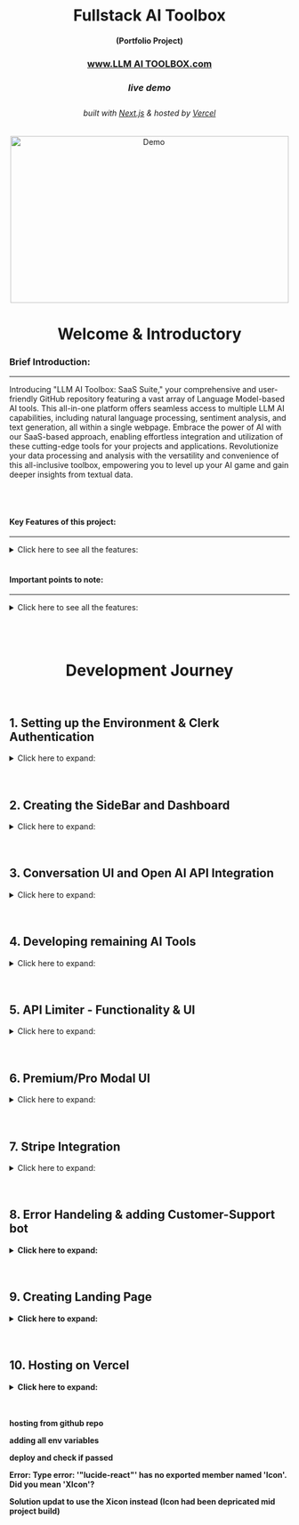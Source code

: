 <!-- Introduction Text -->
<div align="center">
    <h1>Fullstack AI Toolbox</h1>
    <h4>(Portfolio Project)<h4>
    <h3> 
      <a href='', target='_blank'>
        www.LLM AI TOOLBOX.com 
      <a/>
    <h5>live demo</h5>
    </h3>
        <h6>
            built with <a href="https://nextjs.org">Next.js</a> &
            hosted by <a href="https://vercel.com/">Vercel</a> 
        </h6>
</div>

<!-- Logo -->
<p align='center'>
    <img src="" alt="Demo" title="DemoImage" width="500" height="300">
</p>


<!-- Tech Used in this Project
<p align='center'>
    <a href="https://skillicons.dev">
        <img src="https://skillicons.dev/icons?i=ts,tailwind,nextjs,vercel,github,vscode" />
    </a>
</p>
<hr> -->


<!-- -------------------------------------------------------------------------- -->

<h1 align='center'> Welcome & Introductory </h1>

<!-- -------------------------------------------------------------------------- -->



### Brief Introduction:
<!-- -------------------------------------------------------------------------- -->
<hr/>

Introducing "LLM AI Toolbox: SaaS Suite," your comprehensive and user-friendly GitHub repository featuring a vast array of Language Model-based AI tools. This all-in-one platform offers seamless access to multiple LLM AI capabilities, including natural language processing, sentiment analysis, and text generation, all within a single webpage. Embrace the power of AI with our SaaS-based approach, enabling effortless integration and utilization of these cutting-edge tools for your projects and applications. Revolutionize your data processing and analysis with the versatility and convenience of this all-inclusive toolbox, empowering you to level up your AI game and gain deeper insights from textual data.


<br><br>



#### Key Features of this project:
<!-- -------------------------------------------------------------------------- -->
<hr>

<!-- Small container -->
<details>
<summary> Click here to see all the features: </summary>
<br/>

Let's dive into the key features that make this project shine! 💡

<div>
    <ul>
        <li> 💳 Stripe integration: Seamlessly handle secure payment transactions for premium subscriptions.</li>
        <li> 💎 Sleek UI with Tailwind design: Enjoy a visually stunning and modern user interface.</li>
        <li> 🌟 Tailwind animations and transition effects: Enhance the user experience with smooth and captivating animations.</li>
        <li> 📱 Full responsiveness for all devices: The application adapts flawlessly to various screen sizes and devices.</li>
        <li> 🔐 Credential authentication with Supabase: Safeguard user data and ensure secure access to the platform.</li>
        <li> 🚀 Github authentication integration: Simplify the registration and login process using GitHub credentials.</li>
        <li> 📁 File and image upload using Supabase storage: Store user-uploaded files and images securely in the cloud.</li>
        <li> 📝 Client form validation and handling using react-hook-form: Provide a seamless and error-free form submission experience for users.</li>
        <li> 🚦 Server error handling with react-toast: Display meaningful error messages and ensure smooth error handling.</li>
        <li> ▶️ Play song audio: Enjoy an immersive music experience with the ability to play songs directly from the app.</li>
        <li> ❤️ Favorites system: Users can mark their favorite songs and easily access them for future listening.</li>
        <li> 💰 Stripe recurring payment integration: Enable seamless subscription billing and automate payment handling.</li>
        <li> 🔄 Using POST, GET, and DELETE routes in route handlers (app/api): Implement a robust backend API to handle data operations.</li>
        <li> 🌐 Fetch data with server React components: Optimize performance by directly accessing the database without relying on API calls.</li>
        <li> ⚡️ Handling relations between Server and Child components in a real-time environment: Ensure consistent data synchronization and real-time updates.</li>
        <li> 🛑 Cancelling Stripe subscriptions: Allow users to easily cancel their subscription plans.</li>
    </ul> 
</div>

<!-- CLOSING DIV -->
</details>
<br/>


#### Important points to note:
<!-- -------------------------------------------------------------------------- -->
<hr>

<!-- Small container -->
<details>
<summary> Click here to see all the features: </summary>
<br/>

- This project is for educational purposes only and not affiliated with ...


<!-- CLOSING DIV -->
</details>

<br><br>










<!-- -------------------------------------------------------------------------- -->

<h1 align='center'> Development Journey</h1>

<!-- -------------------------------------------------------------------------- -->
<br>

## 1.  Setting up the Environment & Clerk Authentication
<!-- SECTION container open -->
<details>
<summary> Click here to expand: </summary>
<br>


### Setting Up the Environment
<hr>
<!-- heading container open -->
<details>
<summary> Click here to expand: </summary>
<br>

<strong>To kickstart the project, I created a new Next.js app using the `create-next-app` command with additional configurations:</strong>

```shell
npx create-next-app@latest my-app --typescript --tailwind --eslint
```
<br><br>
<strong>Ran into a little issue:</strong>

Issue Description:  Resolving 'Cannot find module' Error
While working on the LLM AI Toolbox project, I encountered the following error:

```js
Error: Cannot find module 'F:\My documents\VSCodeFiles\my_React-projects\LLM AI Toolbox\.next\server\app\(landing)\page_client-reference-manifest.js'
Require stack:
```
<br><br>

<strong>Next, I used the shadcn-ui CLI to set up the project:</strong>

```shell
npx shadcn-ui@latest init
```
During the initialization process, I configured the components.json file to define various project settings, such as style, colors, global CSS file location, and import aliases.

<br><br>

<strong>App Structure</strong>

I organized my Next.js app into the following structure:
```css
.
├── app
│   ├── layout.tsx
│   └── page.tsx
├── components
│   ├── ui
│   │   ├── alert-dialog.tsx
│   │   ├── button.tsx
│   │   ├── dropdown-menu.tsx
│   │   └── ...
│   ├── main-nav.tsx
│   ├── page-header.tsx
│   └── ...
├── lib
│   └── utils.ts
├── styles
│   └── globals.css
├── next.config.js
├── package.json
├── postcss.config.js
├── tailwind.config.js
└── tsconfig.json
```
In this structure:
-  The app folder contains the layout.tsx and page.tsx files, providing a base layout for the app.
-  UI components are placed in the components/ui folder for better organization.
-  Other components, such as <PageHeader /> and <MainNav />, reside in the components folder.
-  Utility functions are stored in the lib folder, with utils.ts housing the cn helper.
-  Global CSS is located in the styles folder.


<br><br>

<strong>Adding Components</strong>

With the environment and project structure set up, I can easily add components to the project using the shadcn-ui CLI. For example, to add a Button component, I ran:

```shell
npx shadcn-ui@latest add button
```

Once added, I can import and use the Button component in my code:
```jsx
import { Button } from "@/components/ui"
 
export default function Home() {
  return (
    <div>
      <Button>Click me</Button>
    </div>
  )
}
```

This setup and organization facilitate a clean and scalable codebase, making it easy to develop and maintain the Next.js app.

<!--  heading container closed -->
</details>
<br/><br/>




### Setting up Clerk Authentication
<hr>
<!-- heading container open -->
<details>
<summary> Click here to expand: </summary>
<br>

1. Signing up and Registering Account with Clerk.com
I signed up and registered an account with Clerk.com to utilize their authentication services for my project.

2. Enabling Github, Google, and Email Sign-In
I enabled multiple sign-in methods, including Github, Google, and Email, to provide users with convenient authentication options.

3. Creating .env Environment
I created a .env file to store sensitive information, such as API keys and environment-specific variables, securely.

4. Adding Clerk Keys
I added the Clerk API keys to the .env file to connect my application to the Clerk authentication service.

5. Adding Clerk Library to the Project
To integrate Clerk authentication into my Next.js application, I installed the Clerk library using the following command:
```shell
npm install @clerk/nextjs
```

6. Mounting Clerk Provider into the Layout
I wrapped all children components inside the Clerk Provider in the layout.tsx file to make authentication available throughout the application.

7. Setting Up Middleware for Authentication
I implemented middleware to protect specific routes that should be accessible only to authenticated users. This allowed me to define which pages are public and which ones need authentication.

8. Creating Auth Route with Clerk Components
Using Clerk's prebuilt components, <SignIn /> and <SignUp />, I set up an auth route to embed the sign-in and sign-up functionalities into my Next.js application.

9. Updating Environment Variables for Clerk Paths
I added environment variables for the paths required by Clerk, such as signIn, signUp, afterSignUp, and afterSignIn.

10. Creating General Layout File for Styling
I created a general layout file to style the <SignIn /> and <SignUp /> pages/components consistently.

11. Adding Buttons to Home Screen
I added buttons to the home screen to link users to the <SignIn /> and <SignUp /> pages/components for easy navigation.

12. Adding <UserButton /> to the Dashboard
I included the <UserButton /> component on the dashboard, allowing users to access their account details and perform user-related actions.

13. Updating the signout Redirect back to the base path
```tsx
<UserButton 
  afterSignOutUrl="/"
/>
```

By following these steps, I was able to integrate the Clerk authentication service seamlessly into my LLM AI Toolbox project, providing users with a secure and user-friendly authentication experience.


<!--  heading container closed -->
</details>
<br/><br/>

<!--  SECTION container closed -->
</details>
<br/><br/>




## 2.  Creating the SideBar and Dashboard
<!-- SECTION container open -->
<details>
<summary> Click here to expand: </summary>
<br>

Working on the dashbord and creating a new sidebar (mobile and desktop versions)

### Sidebar funcitonality 
<hr>
<!-- heading container open -->
<details>
<summary> Click here to expand: </summary>
<br>

created the sidebar and main page sections 

created a `navbar` componenent 
- with hamburger menue that will appear when sidebar dissapears (media queries)
- added the `<userButton>` to the navbar instead

creating a `sidebar` component 
  - adding a logo 
  - creating a name 
  - using some creative styling using `cn` and `twMerge` library - ensuring proper way to add additonal dynamic classnames without risk of being overridden
      ```tsx
      import { Montserrat } from "next/font/google";

      import { cn } from "@/lib/utils";

      const montserrat = Montserrat({ weight: "600", subsets: ["latin"]});  
      ```
      ```tsx
      <h1 className={cn("text-2xl font-bold", montserrat.className)}>Ai Toolbox</h1>
      ```
      - creating an array of the various routs that will be in the app, for example
      ```tsx
      const routes = [
        {
          label: 'Dashboard',
          icon: LayoutDashboard,
          href: '/dashboard',
          color: "text-sky-500"
      ```
  - creating a map funciton to map over the route objects and passing the details into `<links>` and `<divs>`


updating the `sidebar` and creating `MobileSidebar` component 
  - extracting the `<Button>` & `<Menu>` into a new component:  `MobileSidebar`
  - adding the sheet form shadcn - to slide the menue open
    ```shell
    npx shadcn-ui@latest add sheet
    ```
  -  wrapping the entire component inside this sheet tool and creating a trigger 
  -  creating the sheet content and simply importing the sidebar component into the sheetcontent container 



<!--  heading container closed -->
</details>
<br/><br/>

### Fixing hydration and specific highlighting heading/route
<hr>
<!-- heading container open -->
<details>
<summary> Click here to expand: </summary>
<br>

<strong>Running into hydration issues with the `MobileSidebar` component</strong> 

used a little useEffect and useState trick to fix this
```tsx
const MobileSidebar = () => {
  const [isMounted, setIsMounted] = useState(false);

  useEffect(() => {
      setIsMounted(true);
  }, []);

  if (!isMounted) {
      return null;
  }
```
<br><br>

<strong>Highlighting effect</strong>

Creating a highlight effect for the sidebar component so that when on a certain path the sidebar route will be highlighted
  - used usePathname from the next/navigation library
  ```tsx
  import { usePathname } from "next/navigation";

  const Sidebar = () => {
  const pathname = usePathname();
  return (
    //rest of code
    className={cn(
        "text-sm group flex p-3 w-full justify-start font-medium cursor-pointer hover:text-white hover:bg-white/10 rounded-lg transition",
        pathname === route.href ? "text-white bg-white/10" : "text-zinc-400",
    )}
    //rest of code
  )
  ```

<!--  heading container closed -->
</details>
<br/><br/>



### Dashboard functionality
<hr>
<!-- heading container open -->
<details>
<summary> Click here to expand: </summary>
<br>

-  creating some headings and styling 
-  creating a const of tools (eventually i will use some abstraction and put this elsewhere)
```tsx
const tools = [
  {
    label: "Converstations",
    icon: MessageSquare,
    color: "text-violet-500",
    bgColor: "bg-ciolet-500/10",
    href: "/conversation",
  }
]
```
-  importing the card component from shadcn
    ```shell
    npx shadcn-ui@latest add card
    ```

-  creating a map funciton to map over the tools (there will be more soon)
   -  passing details into a Card component
   -  creating some styling for the card and passing the elements into them
   
   -  creating an onclick function to take us to the correct page
      -  using `useRouter` from 'next/navigation
          ```tsx
          <Card
          onClick={() => router.push(tool.href)}
          ```


<!--  heading container closed -->
</details>
<br/><br/>

<!--  SECTION container closed -->
</details>
<br/><br/>

## 3.  Conversation UI and Open AI API Integration
<!-- SECTION container open -->
<details>
<summary> Click here to expand: </summary>
<br>


### Conversation UI
<hr>
<!-- heading container open -->
<details>
<summary> Click here to expand: </summary>
<br>

created a conversation route under the `(dashboard)/(routes)/conversation/page.tsx`<br><br>

<strong>creating a `<Heading />` component and importing into the `conversation/page.tsx`</strong>
- I defined the HeadingProps interface to specify the expected props for the Heading component, such as title, description, icon, iconColor, and bgColor.
- I created the Heading component as a functional component, taking the HeadingProps as its props.
- Inside the component, I structured the content by using the Icon prop and displaying it within a rounded container with the specified background color (bgColor) if provided.
- I applied various styles to the component using Tailwind CSS classes to achieve the desired layout and visual presentation. The title was styled as a bold heading, while the description was styled as smaller text with a muted foreground color.
- Lastly, I exported the Heading component at the end of the file, making it accessible for use in other parts of the project.

<br><br>

<strong>Fleshin out the `page.tsx` input section w/ forms</strong> 

- Importing the form from shadcn
  ```shell
  npx shadcn-ui@latest add form
  ```

- Using the z library for handling schema validation with zod and the `zodResolver` from `@hookform/resolvers/zod` to integrate zod with `react-hook-form`

- Creating a form schema in a new file `constants.ts`, where I will handle the form validation

- Set up a form using `react-hook-form` and `zodResolver` to handle form validation based on the provided `formSchema`. The form also has a default value for the prompt field.

- Defined a variable `isLoading` to track the form submission state, which will be used later to disable form inputs during the submission process.

- Defined an `onSubmit` function to handle form submissions. However, the actual API call implementation is yet to be done. <br>Currently, the `onSubmit` function logs the form values to the console.

- Rendering the Form component 
  - Installing the Input component form shadcn
    ```shell
    npx shadcn-ui@latest add input
    ```
  - creating a div with all the form requirements (not going to list out the steps for this)

<!--  heading container closed -->
</details>
<br/><br/>




### Open AI API Integration
<hr>
<!-- heading container open -->
<details>
<summary> Click here to expand: </summary>
<br>

<strong>Set up</strong>
- Creating an Open AI account [open AI](https://platform.openai.com/)
- Getting the API secret key and adding to the .env file
- Installing the Open Ai package into the project
```shell
npm i openai
```
<br><br>

<strong>creating an api folder with:  (`app/api/conversation/route.ts`)</strong>
-  I imported the required modules and libraries, including @clerk/nextjs, next/server, and openai.

-  Setting up the OpenAI configuration with my API key was the next step. I created a new Configuration instance and initialized the OpenAIApi with this configuration.
  ```ts
  const configuration = new Configuration({
    apiKey: process.env.OPENAI_API_KEY,
  });

  const openai = new OpenAIApi(configuration);
  ```

-  I defined the POST function that would handle the API call. Inside this function, I retrieved the `userId` using `auth()` from `@clerk/nextjs`. I also parsed the incoming request body using `req.json()` to extract the messages field.

- Created variouse checks with responses using NextResponse:
  -  To ensure user authentication, I checked if `userId` was present. If not, I returned a 401 Unauthorized response using NextResponse.
  -  To verify that the OpenAI API key was properly configured, I checked the `apiKey` field in the configuration. If it wasn't set, I returned a 500 Internal Server Error response.
  -  I validated the presence of the messages field in the request body. If it was missing, I returned a 400 Bad Request response.

-  Using the openai.createChatCompletion method, I made the API call to OpenAI. I specified the model as `"gpt-3.5-turbo"` and provided the messages.

-  For further customization and handling of the response, I added a TODO comment in the code.

-  I implemented error handling by using a try-catch block. In case of an error, I logged the error and returned a 500 Internal Server Error response.

-  Lastly, I returned a success response with a 200 OK status.

<br><br>

<strong>Completing the response section in `conversation` ui</strong>

preamble;
   - installed and imported the packed axios for http requests
   ```shell
   npm i axios
   ```
   - brought the package `useRouter` into to the file to refresh the browser page (note, from next/navigation)
   - Needed to implement `useState` for the setting of messages, with a specific type defined by openAI doc's and default being an empty array
   ```ts
   const [messages, setMessages] = useState<ChatCompletionRequestMessage[]>([]);
   ```

<br><br>

In the onsubmit button 
  -  created a try, catch, finally block 
     -  catch; and `console.log` any error's
     -  finally;  `router.refresh();`
     -  try; 
     ```tsx
      //define what the user message is    
      const userMessage: ChatCompletionRequestMessage = { role: "user", content: values.prompt };
      //an array of the user's message's 
      const newMessages = [...messages, userMessage];
      //api call
      const response = await axios.post('/api/conversation', { messages: newMessages });            
      //set the message 
      setMessages((current) => [...current, userMessage, response.data]);
      //reset the form back to default 
      form.reset();
      ```
      <br><br>
The Open AI Model is working ! 🥳🤖


<!--  heading container closed -->
</details>
<br/><br/>

### Styling, adding loading states & empty states
<hr>
<!-- heading container open -->
<details>
<summary> Click here to expand: </summary>
<br>

<strong> Styling, adding loading states & empty states </strong>

- adding empty state, while rendering will check if there are no messages 
  - created a new component `<empty />`

- adding a simple loading state, while message is loading 
  - created a new component `<loader />`

- styling the messages;
  - created conditional styling that will adjust depending on source of message (user or bot)
  ```tsx
  {message.role === "user" ? <UserAvatar /> : <BotAvatar />}
  ```
  - with a bit of help from shadcn created two new components 
    ```shell
    npx shadcn-ui@latest add avatar
    ```
  - created a new component:  `<UserAvatar />` 
  - created a new component:  `<BotAvatar />` 

<!--  heading container closed -->
</details>
<br/><br/>

<!--  SECTION container closed -->
</details>
<br/><br/>


## 4.  Developing remaining AI Tools 
<!-- SECTION container open -->
<details>
<summary> Click here to expand: </summary>
<br>

### Code Generation
<hr>
<!-- heading container open -->
<details>
<summary> Click here to expand: </summary>
<br>

Created a new route `app\(dashboard)\(routes)\code\page.tsx`

<strong>Creating the UI and styling </strong>

This was really simple to implement as it also uses the openAI model and just involved copy/pasting the conversation UI and tweaking few things;
  - Image
  - Main Heading
  - Sub Heading text
  - Basic colors
  - Display message

<br><br>

<strong> Creating new API route</strong>

creating a new `route.tsx` in the api folder under a new folder called code

Also very simple to implement as it is very similar to the conversation generator, so essentially copy paste and tweak

- first we want to give the ai some instructions;
  ```ts
  const instructionMessage: ChatCompletionRequestMessage = {
    role: "system",
    content: "You are a code generator. You must answer only in markdown code snippets. Use code comments for explanations."
  };
  ```

- then when calling the api we want to feed this instruction first and then the message from the user;
  ```tsx
  const response = await openai.createChatCompletion({
    model: "gpt-3.5-turbo",
    messages: [instructionMessage, ...messages]
  });
  ```
<br><br>

<strong> Updating how we render the response from ai </strong>

Currently it will out put the response in a text format and that is hard to read and practically useless, therefore need to update the way we present this response
Need to create a way for the code to come out in a react markdown format.  Luckyly there is a package which can help alot with this

```shell
npm i react-markdown
```
Implementation: 

  ```tsx
  {/* RETRUN IN MARKUP FORMAT */}
  <ReactMarkdown 
    components={{
      pre: ({ node, ...props }) => (
          <div className="overflow-auto w-full my-2 bg-black/10 p-2 rounded-lg">
          <pre {...props} />
          </div>
      ),
      code: ({ node, ...props }) => (
          <code className="bg-black/10 rounded-lg p-1" {...props} />
      )
    }} 
    className="text-sm overflow-hidden leading-7"
  >
    {message.content || ""}
  </ReactMarkdown>
  ```


<!--  heading container closed -->
</details>
<br/><br/>

### Image Generation
<hr>
<!-- heading container open -->
<details>
<summary> Click here to expand: </summary>
<br>

started creating skeletons for the below and developed accordingly 

#### Created the `constants.tsx`
<details>
<summary> Click here to expand: </summary>
<br>

1. I created a new TypeScript file named constants.ts inside the image folder of the routes directory under dashboard.

2.  I imported the required modules by adding the following line at the beginning of the file:

```ts
import * as z from "zod";
```

3. I defined the form schema using Zod, which validated the form data for the image. It included the following fields:
  - `prompt`: A required string field with a minimum length of 1 character, used for the photo prompt.
  - `amount`: An optional string field with a minimum length of 1 character, used for the number of photos.
  - `resolution`: An optional string field with a minimum length of 1 character, used for the resolution of the photos.
```ts
export const formSchema = z.object({
  prompt: z.string().min(1, {
    message: "Photo prompt is required",
  }),
  amount: z.string().min(1),
  resolution: z.string().min(1),
});
```

4. I defined the options for the amount field, which were displayed in a dropdown in the form. The options included the number of photos users could select, each represented as an object with value and label properties:
```ts
export const amountOptions = [
  {
    value: "1",
    label: "1 Photo",
  },
  {
    value: "2",
    label: "2 Photos",
  },
  // etc.
];
```

5.  I defined the options for the resolution field, which were displayed in another dropdown in the form. The options represented different image resolutions, each represented as an object with value and label properties:

```ts
export const resolutionOptions = [
  {
    value: "256x256",
    label: "256x256",
  },
  {
    value: "512x512",
    label: "512x512",
  },
  // etc.
];
```

</details>
<br/><br/>

#### Created `page.tsx`
<details>
<summary> Click here to expand: </summary>
<br>

1.  I imported the required modules and components

2.  I defined the initial state using the `useState` hook to store the generated photos in the photos state variable.
```tsx
const [photos, setPhotos] = useState<string[]>([]);
```

3.  I set up the form using react-hook-form by creating a form instance with the useForm hook. The form had fields for prompt, amount, and resolution, and I used `zodResolver` to validate the form data against the `formSchema`:
```ts
const form = useForm<z.infer<typeof formSchema>>({
  resolver: zodResolver(formSchema),
  defaultValues: {
    prompt: "",
    amount: "1",
    resolution: "512x512"
  }
});
```

4.  I defined the options for the amount and resolution fields, which were used in dropdowns in the form. The options were stored in the `amountOptions` and `resolutionOptions` arrays

5.  I implemented the onSubmit function to handle form submission. It performed the following steps:
    - Reset the photos state to an empty array.
    - Extracted the form values from the form instance.
    - Made an API call using axios.post to the /api/image endpoint with the form values.
    - Retrieved the image URLs from the API response and stored them in the photos state.
    - Reset the form to its default values.
    <br><br>
    - In case of an error during API call, logged the error to the console.
    - I used the router from next/navigation to refresh the page after the form submission, ensuring that the generated images were displayed.

6. Finally for the render,:
   -  The input section, the same as the code/conversation generator with the exception of added form controls to handle the resolution and amount of images.
   -  The output section displayed the loading spinner when isLoading was true, an empty state message when no images were generated, and the generated images using the Card and Image components from shadcn.

</details>
<br/><br/>

#### Created the api call - `api/images/routes.tsx`
<details>
<summary> Click here to expand: </summary>
<br>

I created a new TypeScript file named route.ts inside the image folder of the api directory & imported the required modules and components.

I initialized a new Configuration object with the apiKey provided in the environment variable process.env.OPENAI_API_KEY.

I created an instance of OpenAIApi using the previously created configuration.

I exported an asynchronous function named POST, which handles POST requests to the /api/image endpoint. Inside the POST function, I ;
   - extracted the userId and the request body from the req object using destructuring.
   - extracted the prompt, amount, and resolution from the request body using default values.
   - checked for user authentication by verifying the existence of userId using auth() from @clerk/nextjs. If the user is not authenticated, I returned a NextResponse with the status code 401 (Unauthorized).
   - ensured that the apiKey is configured. If it is not available, I returned a NextResponse with the status code 500 (Internal Server Error) and a message stating that the OpenAI API key is not configured.
   - validated that the prompt, amount, and resolution fields are present in the request. If any of them are missing, I returned a NextResponse with the status code 400 (Bad Request) and an appropriate error message.
    <br>
   - Then called the openai.createImage() method with the provided prompt, amount, and resolution to generate the required images from the OpenAI API.
   - Finally, I returned a JSON response with the data received from the OpenAI API.

In case of an error during the process, I caught the error, logged it to the console with a specific tag, and returned a NextResponse with the status code 500 (Internal Server Error) and a generic "Internal Error" message.

</details>
<br/><br/>

#### `Updated teh next.config.js` 
<details>
<summary> Click here to expand: </summary>
<br>

- simply just added the domain for the images received from openAI

```js
const nextConfig = {
    images: {
        domains: [
            "oaidalleapiprodscus.blob.core.windows.net",
        ]
    }
}
```

</details>
<br/><br/>


<!--  heading container closed -->
</details>
<br/><br/>

### Music & Video Generation (ReplicateAI)
<hr>
<!-- heading container open -->
<details>
<summary> Click here to expand: </summary>
<br>


#### Step 1: Setting up an Account with Replicate
I went to the Replicate website and signed up for an account.

<br>

#### Step 2: Getting the API Keys and Adding them to the .env File

After logging in to the Replicate dashboard, I navigated to the API section to generate my API keys.

I added the REPL_API_KEY and REPL_PROJECT_ID to the .env file:

I customized the model and other options as per the Replicate API documentation for music or video generation.

<br>

#### Step 3: Setting Up Spend Limits
In the Replicate dashboard, I configured my spend limits to prevent unexpected usage costs.

#### Step 4: Installing the Replicate Package into the Project
Installing the replicate package into the project
```shell
npm i replicate
```
<br>

#### Step 5: Setting Up the Route Skeleton for Music/Video Route
Inside the app/api directory, I created a new TypeScript file for the music and video route, such as video/route.ts and music/route.ts

I set up the basic structure of the route file:

<br>

#### Step 6: Setting Up the API Using Replicate Documentation

I referred to the Replicate API documentation to understand the endpoints and payloads required for music or video generation.

I implemented the necessary API call using the replicate package

I customized the model and other options as per the Replicate API documentation for music or video generation.

I handled the response and returned the generated music or video data as needed.


<!--  heading container closed -->
</details>
<br/><br/>


<!--  SECTION container closed -->
</details>
<br/><br/>


## 5.  API Limiter - Functionality & UI
<!-- SECTION container open -->
<details>
<summary> Click here to expand: </summary>
<br>



### Setting up Prisma and PlanetScale
<hr>
<!-- heading container open -->
<details>
<summary> Click here to expand: </summary>
<br>


<strong>Installing Prisma into the project</strong>

Prisma unlocks a new level of developer experience when working with databases thanks to its intuitive data model, automated migrations, type-safety & auto-completion.

```shell
npm i -D prisma
npx prisma init
```

<strong>Setting up an account with Planet Scale</strong>

PlanetScale is the world’s most advanced serverless MySQL platform

```shell
npm i @prisma/client
```

  -  creating a database
  -  configure to a prisma 
  -  get the database url (into the .env file)
  -  Update the scheme.prisma file 



-  creating a new file prismadb.ts in the lib folder
   -  preventing multiple prisma clients initialized in the dev environment 
   -  creating a model for our user api limit in the shcema.prisma 
    ```prisma
    model UserApiLimit {
      id        String      @id @default(cuid())
      userId    String   @unique
      count     Int      @default(0)
      createdAt DateTime @default(now())
      updatedAt DateTime @updatedAt
    }
    ```
  -  pushing this to the db with
  ```shell
  npx prisma db push
  ```
  - adding the types into the project with
  ```shell
  npx prisma generate
  ```
   - Checking the data in the db with
    ```shell
    npx prisma studio
    ```






<!--  heading container closed -->
</details>
<br/><br/>




### Protecting the maximum count in the project
<hr>
<!-- heading container open -->
<details>
<summary> Click here to expand: </summary>
<br>

<strong>Creating a `constants.ts` file</strong>

   - setting the limit to 5 
  ```ts
  export const MAX_FREE_COUNTS = 5;
  ```
   - adding the regularly used tools and lucide-react icons into this file too 

<br><br>

<strong>Creating an `api-limit.ts` file in the `/libs folder`;</strong>

1.  Imported Dependencies: I began by importing the necessary dependencies

2.  Implemented incrementApiLimit Function: 
    - I proceeded to define the incrementApiLimit function, which was responsible for increasing the API usage count for a specific user. 
    - To ensure the user was signed in, I used auth() to check their authentication status. 
    - Once confirmed, I retrieved the user's API usage count from the database using prismadb.userApiLimit.findUnique(). 
    - If the user existed in the database, I incremented their count by 1 using prismadb.userApiLimit.update(). 
    - For new users, I created a new entry with a count of 1 using prismadb.userApiLimit.create().

3.  Implemented checkApiLimit Function: 
    - Next, I defined the checkApiLimit function, which was responsible for checking if a user was within the free API usage limit. 
    - Similar to the incrementApiLimit function, I first checked if the user was signed in using auth(). 
    - Once confirmed, I retrieved the user's API usage count from the database using prismadb.userApiLimit.findUnique(). 
    - If the user did not exist in the database or their count was less than MAX_FREE_COUNTS, which represented the maximum allowed free counts, I returned true, indicating that the user was within the free limit. 
    - Otherwise, I returned false, indicating that the user had exceeded the free limit.


<br>
<br>

<strong>Updating all the API calls to make use of api-limits</strong>

Into all API Tools:  Conversation, Code , Video , Audio & Image api calls

Imorting the functions from `api-limits.ts`;
```tsx
import { incrementApiLimit, checkApiLimit } from "@/lib/api-limit";
```

<br>

Inside the POST(request):
```tsx
  //CHECK"S & INCREASING COUNT 
  export async function POST(req:Request) {
    try{

      //previouse code 

        const freeTrial = await checkApiLimit();
        //const isPro = await checkSubscription();
        if (!freeTrial) {
            return new NextResponse("Free trial has expired. Please upgrade to pro.", { status: 403 });
        }

        //api call

        //increaese the api limit 
        await incrementApiLimit();

      //remaining code
```

<!--  heading container closed -->
</details>
<br/><br/>


### Building the Front-end Interface for Api limit tracker 
<hr>
<!-- heading container open -->
<details>
<summary> Click here to expand: </summary>
<br>

<strong>Adding a new action to the `lib/api-limits.ts`</strong>

1. *Imported Dependencies:* <br>I imported `auth` from `@clerk/nextjs` and `prismadb` from `@/lib/prismadb`.

2. *Defined the Function:* <br>I created the `getApiLimitCount` function with the `async` keyword.

3. *Retrieved User ID:*<br>Using `auth()`, I obtained the `userId` of the authenticated user.

4. *Checked User Authentication:* <br>To ensure the user was authenticated, I checked for the presence of `userId`. If it wasn't available, I returned 0.

5. *Fetched User API Limit:* <br> Using `prismadb.userApiLimit.findUnique()`, I retrieved the user's API limit based on their `userId`.

6. *Handled User Not Found:* <br> In case the user was not found in the database, I returned 0.

7. *Returned API Usage Count:* <br> Finally, if the user was found, I returned the `count` property from the `userApiLimit` object, representing the API usage count.

<br>

>Now have to run this action inside a server component so that I can pass it into the sidebar(which is a client side component)

<strong>In the `app/(dashboard)/layouts.tsx` file;</strong>
- getting the apiCount 
```tsx
const apiLimitCount = await getApiLimitCount();
```
- passing it into the `<SideBar />` component;
```tsx
<Sidebar apiLimitCount={apiLimitCount/>
```
<br><br>

In the `components\sidebar.tsx` file;
-  create an interface to accept the apiLimitCount as a prop
-  inject the prop `apiLimiCount` along with the interface
-  Creating a new component to display the count (called `<FreeCounter />`)

<br><br>

<strong>Creating a new component called `<FreeCounter />` - passing in `apiLimitCount` ;</strong>

```shell
npx shadcn-ui@latest add progress
```

1. *File Creation*: <br> I started by creating a new file named `free-counter.tsx` inside the `components` folder.

2. *Import Dependencies*: <br> Next, I imported the necessary dependencies, including React hooks and various components from the project's UI library, as well as the constant `MAX_FREE_COUNTS` from the `constants` file.

3. *Interface Definition*: <br> I defined an interface called `FreeCounterProps` to describe the props that the `FreeCounter` component would receive. Specifically, it had a `apiLimitCount` property of type number.

4. *Functional Component*: <br> Using the `FreeCounterProps` interface, I created the functional component `FreeCounter`. Within this component, I destructured the `apiLimitCount` prop.

5. *Hydration Trick*: <br> To prevent hydration issues, I used the `useState` and `useEffect` hooks. I created a state variable called `mounted` and set it to `true` after the component was mounted.

6. *Conditional Rendering*: <br> I implemented a conditional rendering check using an `if` statement. It allowed me to render the component contents only when the `mounted` state was `true`. Otherwise, I returned `null`.

7. *Rendering Component Contents*: <br> Inside the `return` statement, I structured the UI by rendering the `Card`, `CardContent`, `Button`, `Progress`, and `Zap` components, along with the necessary content.

8. *Component Export*: <br> Finally, I exported the `FreeCounter` component to make it accessible for use in other parts of the application.




<!--  heading container closed -->
</details>
<br/><br/>


<!--  SECTION container closed -->
</details>
<br/><br/>



## 6.  Premium/Pro Modal UI 
<!-- SECTION container open -->
<details>
<summary> Click here to expand: </summary>
<br>


### <strong>Creating new hook:  `use-pro-modal.ts`; </strong>
<hr>
<!-- heading container open -->
<details>
<summary> Click here to expand: </summary>
<br>

>Give us global state controls to open and close the modal;
>Requires a state management tool, I have chosen to use zustand again:
>As this app doesnt have massive requirements for state control.
>created a `zustand` store to manage the modal state, allowing other components to easily interact with the modal and control its visibility.

```shell
npm i zustand 
```

1. *Zustand Store*: <br> I used the `zustand` library to create a store called `useProModalStore`. This store manages the state for the `ProModal` component, including whether it is open or closed.

2. *Interface Definition*: <br> I defined an interface called `useProModalStore`, which describes the shape of the state managed by the store. It consists of two properties: `isOpen` (a boolean indicating whether the modal is open) and two functions `onOpen` and `onClose` (to open and close the modal, respectively).

3. *Store Creation*: <br> I used the `create` function from `zustand` to initialize the store. The `create` function takes a function as its argument, which receives a `set` function as its parameter.

4. *State Management*: <br> Inside the `create` function, I used the `set` function to manage the state of the store. The initial state is defined with `isOpen` set to `false`.

5. *Event Handlers*: <br> I defined two event handler functions, `onOpen` and `onClose`, which use the `set` function to update the `isOpen` state. When `onOpen` is called, it sets `isOpen` to `true`, and when `onClose` is called, it sets `isOpen` to `false`.

6. *Store Export*: <br> Finally, I exported the `useProModal` store, making it available for use in other parts of the application. Components can access the state and functions provided by this store to manage the visibility of the modal.



<!--  heading container closed -->
</details>
<br/><br/>

### <strong>Creating a provider for the modal in components folder: `modal-provider.tsx` ;</strong>
<hr>
<!-- heading container open -->
<details>
<summary> Click here to expand: </summary>
<br>

>created a `ModalProvider` component that takes care of rendering the `ProModal` component once it is mounted. This ensures that the modal is only shown when the component is ready and avoids potential issues with rendering in SSR (Server-Side Rendering) environments.

1. *Modal Provider*: <br> I created a `ModalProvider` component responsible for rendering the `ProModal` component, which is used to display a modal in the application.

2. *"use client"*: <br> The component starts with the `"use client"` import, indicating that it is used in the client-side of the application.

3. *State Management*: <br> Inside the `ModalProvider`, I used the `useState` hook to manage the state of `isMounted`.<br> This state determines whether the component is mounted or not.

4. *Mounting Detection*: <br> I used the `useEffect` hook with an empty dependency array to detect when the component is mounted.<br> When the component mounts, the `isMounted` state is set to `true`.

5. *Conditional Rendering*: <br> Before rendering the `ProModal` component, there's a conditional check to ensure the component is mounted (`isMounted === true`). <br>If it is not mounted, `null` is returned, effectively preventing rendering until the component is mounted.

6. *ProModal Component*: <br> After the conditional check, the `ProModal` component is rendered. The `ProModal` component likely handles displaying the modal content and its functionality.


<!--  heading container closed -->
</details>
<br/><br/>

### <strong>Creating the: `pro-modal.tsx` ;</strong>
<hr>
<!-- heading container open -->
<details>
<summary> Click here to expand: </summary>
<br>

>created a `ProModal` component that provides users with the option to upgrade to a premium subscription. The modal displays the available premium tools and allows users to initiate the subscription process by clicking the "Upgrade" button.

1. *ProModal Component*: <br> I created a `ProModal` component that is used to display a subscription upgrade dialog to users.

2. *"use client"*: <br> The component starts with the `"use client"` import, indicating that it is used in the client-side of the application.

3. *State Management*: <br> Inside the `ProModal`, I used the `useState` hook to manage the state of `loading` <br> indicates whether the subscription button is in a loading state or not.

4. *Subscription Function*: <br> I defined the `onSubscribe` function, which is called when the user clicks the "Upgrade" button.<br> This function sends a request to the `/api/stripe` endpoint to initiate the subscription process using Axios.<br> If successful, the user is redirected to the returned URL.

5. *Dialog Component*: <br> The `ProModal` component utilizes the `Dialog` component from the `@/components/ui/dialog` module.<br> The dialog displays the subscription details to the user.

6. *Dialog Header*: <br> The dialog header contains the title "Upgrade to Genius" with a "pro" badge indicating the premium subscription.

7. *Dialog Description*: <br> The dialog description section displays a list of available tools with corresponding icons and a checkmark indicating they are part of the premium package. <br> The list of tools is dynamically generated from the `tools` constant.

8. *Dialog Footer*: <br> The dialog footer contains the "Upgrade" button, which calls the `onSubscribe` function when clicked. The button is also disabled when the `loading` state is `true`.

<!--  heading container closed -->
</details>
<br/><br/>

### <strong>Implementing the pro-modal around the app</strong>
<hr>
<!-- heading container open -->
<details>
<summary> Click here to expand: </summary>
<br>

-  Firstly, updated and imported the `<ModalProvider />` into the root `layout.tsx` 

-  Added an onClick funciton to the `SideBar` -> `FreeCounter` -> Button, that will open the Modal

-  Every time we hit a 403 error (limit reached on API calls)
I very cleverly put an if statement into all the api calls that will give a status of error 403
```tsx
if (!freeTrial) {
        return new NextResponse("Free trial has expired. Please upgrade to pro.", { status: 403 });
    }
```

- Now just have to update the variouse routs catch blocks to open the modal if encountering status: 403 in all the AI TOOLS.

  Specifically at the `app\(dashboard)\(routes)\(EACH API TOOL)\page.tsx`;

  ```tsx
  //adding the imports
  import { useProModal } from "@/hooks/use-pro-modal";
  import toast from "react-hot-toast";

  //calling the useProModal inside the functional component
  const proModal = useProModal();
  
  //then in the onSubmit button - catch block 
  catch (error: any) {
      if (error?.response?.status === 403) {
        proModal.onOpen();
      } else {
        toast.error("Something went wrong.");
      }
    } finally {
      router.refresh();
    }
  ```
<!--  heading container closed -->
</details>
<br/><br/>


### <strong>Catching a bug:  Forgot to pass api-counter into mobilesidebar </strong>
<hr>
<!-- heading container open -->
<details>
<summary> Click here to expand: </summary>
<br>

> This looks like prop drilling an to an extent it is, however take into cosideration the effort to create a state management tool for this project.  As well as having to navigate server/client side components.

Inside the `navbar` component:
  passing in the api counter into the navbar
  ```tsx
  const apiLimitCount = await getApiLimitCount();

  //...
  <MobileSidebar apiLimitCount={apiLimitCount} />
  ```

Inside the `mobile-sidebar.tsx` component:
   - creating an interface to receive the apiLimitCounter
   - receiving the api-counter as props
   - pass into the Sidebar component (already set up to receive the props - inface required)
  ```tsx
  <Sidebar apiLimitCount={apiLimitCount} />
  ``` 




<!--  heading container closed -->
</details>
<br/><br/>

<!--  SECTION container closed -->
</details>
<br/><br/>
 

## 7.  Stripe Integration
<!-- SECTION container open -->
<details>
<summary> Click here to expand: </summary>
<br>


### Setting up Stripe
<hr>
<!-- heading container open -->
<details>
<summary> Click here to expand: </summary>
<br>



<strong>Account setup; </strong>

- signed in to my dashboard

- Created a new store and located my publishable and secret key, injected into the .env

- Importing the stripe package into the project
  ```shell
  npm i stripe
  ```

<br><br>

<strong> Instantiating stripe in `lib/stripe.ts`</strong>

>responsible for setting up the necessary infrastructure to integrate Stripe: - creates a new instance of the Stripe class, - passing the Stripe secret key from the environment variables - and additional configuration options.

```ts
import Stripe from "stripe"

export const stripe = new Stripe(process.env.STRIPE_API_KEY!, {
  apiVersion: "2022-11-15",
  typescript: true,
});

```

<br><br>

<strong> creating a `userSubscription` modal in prisma:</strong>

Before we get going, I created a `userSubscription` modal in the `schema.prisma`

Responsible for storing all the customers data required to work with stripe 


```prisma
model UserSubscription {
  id        String      @id @default(cuid())
  userId    String   @unique
  stripeCustomerId       String?   @unique @map(name: "stripe_customer_id")
  stripeSubscriptionId   String?   @unique @map(name: "stripe_subscription_id")
  stripePriceId          String?   @map(name: "stripe_price_id")
  stripeCurrentPeriodEnd DateTime? @map(name: "stripe_current_period_end")
}
```

Followed by:
-  Adding the types to our project
    ```shell
    npx prisma generate
    ```

- Pushing modal to the prisma db
  ```shell
  npx prisma db push
  ```

- Check everything worked in the studio 
  ```shell
  npx prisma stuido
  ```

<!--  heading container closed -->
</details>
<br/><br/>


### Setting up route for stripe - <em>backend API endpoint</em>
<hr>
<!-- heading container open -->
<details>
<summary> Click here to expand: </summary>
<br>

In the `app\api\stripe\route.ts`

>the `GET` function serves as a backend API endpoint for handling user subscriptions. It checks if the user already has a Stripe subscription and creates the appropriate session for the user, allowing them to manage or initiate a subscription for the "AI Toolbox Pro" with unlimited AI generations.


1. *GET Function*: <br>defined a `GET` function that handles the server-side logic for creating and managing Stripe subscriptions.

2. *Auth and User*: <br> The function imports `auth` and `currentUser` from `@clerk/nextjs` to authenticate the user making the request and fetch the current user data.

3. *Authorization Check*: <br> The function checks if there is a valid `userId` and a corresponding `user`. If not, it returns a "Unauthorized" response with a status code of 401.

4. *Stripe Subscription Check*: <br> The function then queries the `prismadb` to find a subscription associated with the current `userId`.

5. *Billing Portal or Checkout Session*: <br> <strong>If a Stripe subscription exists</strong> (`userSubscription.stripeCustomerId` is present)<br>- the function creates a billing portal session using Stripe's `billingPortal.sessions.create`. <br>This allows the user to manage their subscription and cancel if needed. The URL for the billing portal session is returned in the response.<br>
<br>
<strong>If there is no existing Stripe subscription</strong><br> - the function creates a new checkout session using Stripe's `checkout.sessions.create`. <br>This creates a new subscription for the user with a price of $20 (in USD) per month for "AI Toolbox Pro" with unlimited AI generations. <br>The URL for the checkout session is returned in the response.

1. *Metadata*: <br> Both the billing portal session and checkout session include the `userId` as metadata, which can be useful for tracking the user's subscription status. <br> This is also important to for post checkout-session if the user completes the transaction.

2. *Error Handling*: <br> The function includes error handling and logs any Stripe-related errors to the console.




<!--  heading container closed -->
</details>
<br/><br/>

### Setting up server-side webhook handler for Stripe events
<hr>
<!-- heading container open -->
<details>
<summary> Click here to expand: </summary>
<br>

#### `HELP GETTING STRIPE-WEBHOOK SETUP + RUNNING FOR DEV-ENV:`
<details>
<summary> Click here to expand: </summary>
<br>

 [usefule video](https://www.youtube.com/watch?v=jJu8vQH7hLY&ab_channel=Code180)


1.  Dashboard>Webhooks>Test in Local env<br><br>
2.  Download the Stripe CLI, navigate too (via terminal) <br><br>
3.  Run the stripe.exe. :  
    ```powershell
    .\stripe.exe
    ```
4.  Login to the cli:  ./stripe login
       - (should return your pairing code & a link - follow the link )
       - (allow access in browser - terminal should update with Done!)<br><br>
5. You should see login seciton turn green at step 1<br><br>
6. Then forward events to the webhook
    ```powershell
    ./stripe listen --forward-to localhost:3000/api/webhook
    ```

    <em>note to update accordingly, this is where my webhook is located</em>
7. You should get:
    - Ready! + you webhook signing secret 
  <br><br>
1.  Copy the webhook into your .env file - STRIPE_WEBHOOK_SECRET
   
2. Keep the terminal open while developing 

</details>
<hr>
<br/><br/>

>This `POST` function allows your server to handle incoming Stripe webhook events and update the `prismadb.userSubscription` table accordingly. It ensures that your application remains synchronized with Stripe's billing and subscription events.

1. *POST Function*: <br> This function is a server-side webhook handler for processing incoming Stripe events.

2. *Request Body and Signature*: <br> The function receives a `POST` request with the Stripe webhook payload in the request body. <br> It also retrieves the Stripe signature from the request headers.

3. *Verify Event*: <br> The function verifies the authenticity of the Stripe webhook event using the Stripe SDK's `webhooks.constructEvent` method. <br> If the verification fails, it returns a response with a status code of 400, indicating a webhook error.

4. *Event Handling*: <br> The function then processes different types of Stripe events based on the event type.

5. *checkout.session.completed Event*: <br> If the event type is "checkout.session.completed", the function retrieves the subscription details from the Stripe event, including the `userId` from the session's metadata.<br> It then creates a new record in the `prismadb.userSubscription` table to store the user's subscription information, including the `userId`, `stripeSubscriptionId`, `stripeCustomerId`, `stripePriceId`, and `stripeCurrentPeriodEnd`.

6. *invoice.payment_succeeded Event*: <br> If the event type is "invoice.payment_succeeded", the function retrieves the subscription details and updates the corresponding record in the `prismadb.userSubscription` table with the latest `stripePriceId` and `stripeCurrentPeriodEnd`.

7. *Successful Response*: <br> The function returns a response with a status code of 200, indicating that the webhook event has been successfully processed.

8. *Error Handling*: <br> If there is an error in processing the webhook events or database operations, the function returns an appropriate response with an error message.





<!--  heading container closed -->
</details>
<br/><br/>

### Implementing te stripe checkout around the app
<hr>
<!-- heading container open -->
<details>
<summary> Click here to expand: </summary>
<br>

<strong>The `onSubscribe` function (upgrade button) in `components\pro-modal.tsx` </strong>

>The `onSubscribe` function is essential for initiating the subscription process with Stripe and handling potential errors during the process. This function is responsible for handling the subscription process when the user clicks on the "Upgrade" button.


1. *Asynchronous Operation*: <br>The function is defined as an asynchronous function with the `async` keyword, allowing it to use `await` to wait for the API response.

2. *State Management*: <br>The function uses the `setLoading` function to set the `loading` state to `true` before making the API call. This is likely used to show a loading spinner or disable the "Upgrade" button during the API call.

3. *Stripe API Call*: <br>The function uses `axios.get` to make a `GET` request to the `/api/stripe` endpoint. This endpoint is responsible for handling the subscription process on the server-side.

4. *Response Handling*: <br>If the API call is successful, it retrieves the response data containing the `url` property, which represents the URL to redirect the user for subscription completion.

5. *Redirection*: <br>The function uses `window.location.href` to redirect the user to the `url` received from the API response. This takes the user to the Stripe checkout page for subscription.

6. *Error Handling*: <br>If an error occurs during the API call, the function catches the error in the `catch` block and displays a toast message with the error message "Something went wrong."

7. *Finally Block*: <br>The `finally` block is used to set the `loading` state back to `false`, ensuring that the loading state is updated correctly, regardless of whether the API call succeeds or fails.



```tsx
//making stripe api call 
const onSubscribe = async () => {
  try {
    setLoading(true);
    
    const response = await axios.get("/api/stripe");

    window.location.href = response.data.url;
  } catch (error) {
    toast.error("Something went wrong");
  } finally {
    setLoading(false);
  }
}
```

>Note to self:  had an error with the db - somehow the npx prisma db push only half worked (literally)
>Had to reset and push again
>I think I may have been starting to run the dev server at the same time and it got cut off halfway

<!--  heading container closed -->
</details>
<br/><br/>




### Bug Fix:  Authentication issue - Middleware.tsx
<hr>
<!-- heading container open -->
<details>
<summary> Click here to expand: </summary>
<br>

<strong>The error: </strong>  
in the development console:

>INFO: Clerk: The request to /api/webhook is being redirected because there is no signed-in user, and the path is not included in `ignoredRoutes` or >`publicRoutes`. To prevent this behavior, choose one of:
>
>1. To make the route accessible to both signed in and signed out users, add "/api/webhook" to the `publicRoutes` array passed to authMiddleware
>2. To prevent Clerk authentication from running at all, pass `ignoredRoutes: ["/((?!api|trpc))(_next|.+\..+)(.*)", "/api/webhook"]` to authMiddleware
>3. Pass a custom `afterAuth` to authMiddleware, and replace Clerk's default behavior of 
>redirecting unless a route is included in publicRoutes
>
>For additional information about middleware, please visit https://clerk.com/docs/nextjs/
>This log only appears in development mode, or if `debug: true` is passed to authMiddleware)

<br><br>

<strong>The reason for this: </strong>

It's trying to go to our webhook correctly however it's telling us we are not authenticated and giving us a 401 error.
Which generally means, (Unauthorized) status code indicates that the request has not been applied because it lacks valid authentication credentials for the target resource.

The developer console gave some really good advice and reminded me why I am getting this error, I forgot to add the webhook route into the publicRoute.

<br><br>

<strong>The solution:  </strong>

Just as the developer console said:
>To make the route accessible to both signed in and signed out users, add "/api/webhook" to the `publicRoutes` array passed to authMiddleware

So, in the `middleware.ts`:

- simply need to add our webhook to our public routes.

```ts
export default authMiddleware({
  publicRoutes: ["/", "/api/webhook"]
});
```

>Testing things again and it seems to be working.
>Got a 404 error only because I have set the return url to take the user to the xxx/settings page and I have not yet createed that
>However, dev console gave no errors and checking the prisma db and the user has been created.  Success!!!
<!--  heading container closed -->
</details>
<br/><br/>


### Creating a little helper function/util - check status of subscription
<hr>
<!-- heading container open -->
<details>
<summary> Click here to expand: </summary>
<br>

Creating a `lib/subscriptions.ts`

>The `checkSubscription` function is useful for verifying whether the current user has a valid subscription, which can be used for access control or displaying subscription-related content or features within the application.

1. *checkSubscription Function*: <br> This function is responsible for checking the subscription status of the current user.

2. *Asynchronous Operation*: <br> The function is defined as an asynchronous function with the `async` keyword, allowing it to use `await` for database queries.

3. *User Authentication*: <br> The function uses the `auth` function from `@clerk/nextjs` to obtain the authenticated user's information, including the `userId`.

4. *Check for User Authentication*: <br> If the `userId` is not available (user is not authenticated), the function returns `false`, indicating that the user does not have an active subscription.

5. *Database Query*: <br> The function uses `prismadb.userSubscription.findUnique` to query the database and retrieve the user's subscription details.

6. *Check for User Subscription*: <br> If the `userSubscription` is not available (no subscription entry found for the user), the function returns `false`, indicating that the user does not have an active subscription.

7. *Subscription Validity Check*: <br> The function checks whether the `stripeCurrentPeriodEnd` date (end of the current subscription period) plus one day (`DAY_IN_MS`) is greater than the current date (`Date.now()`). This check ensures that the subscription is still valid and has not expired.

8. *Return Value*: <br> The function returns `true` if the user has an active and valid subscription. Otherwise, it returns `false`.




<!--  heading container closed -->
</details>
<br/><br/>


### Creating route/page for settings
<hr>
<!-- heading container open -->
<details>
<summary> Click here to expand: </summary>
<br>

<strong>Creating the new route `app\(dashboard)\(routes)\settings\page.tsx`;</strong>

<details>
<summary> Click here to expand: </summary>
<br>

>The `SettingsPage` component provides users with information about their subscription plan and allows them to manage their account settings. Depending on their subscription status, they can access different features or take actions such as upgrading to a Pro plan or managing their current subscription.

1. *SettingsPage Component*: <br> This component represents the settings page of the application.

2. *Asynchronous Operation*: <br> The component uses the `async` keyword to make an asynchronous call to `checkSubscription`.

3. *Importing Dependencies*: <br> The component imports necessary dependencies, including the Lucide React icon component (`Settings`), the custom `Heading` component, `SubscriptionButton` component, and the `checkSubscription` function from `@/lib/subscription`.

4. *Subscription Status Check*: <br> The component calls the `checkSubscription` function to determine if the current user has a valid subscription. <br> The `await` keyword is used to wait for the asynchronous operation to complete.

5. *Render Content*: <br> The component renders the settings page content inside a `div` element.

6. *Heading Component*: <br> The component uses the custom `Heading` component to display the page title, description, and an icon (the Settings icon from Lucide React).

7. *Subscription Status Display*: <br> The component displays a message indicating whether the user is on a Pro plan or a free plan, based on the value of the `isPro` variable.

8. *SubscriptionButton Component*: <br> The component renders the `SubscriptionButton` component, passing the `isPro` value as a prop. <br>The `SubscriptionButton` component is responsible for rendering the appropriate button based on the user's subscription status.

</details>
<br/><br/>



<strong>creating the new component `components\subscription-button.tsx`;</strong>

<details>
<summary> Click here to expand: </summary>
<br>

>The `SubscriptionButton` component is used in the `SettingsPage` component (as seen in the previous code snippet) to allow users to manage their subscription or upgrade to a Pro plan, depending on their current subscription status.

1. *SubscriptionButton Component*: <br> This component represents a button that allows the user to manage their subscription or upgrade to a Pro plan based on their subscription status.

2. *Importing Dependencies*: <br> The component imports necessary dependencies, including `axios` for making API calls, `useState` to manage component state, `Zap` icon from Lucide React, and `toast` from react-hot-toast for displaying error messages.

3. *State Management*: <br> The component uses the `useState` hook to manage the loading state of the button.

4. *onClick Function*: <br> The component defines an `onClick` function to handle the button click event. <br>When the button is clicked, this function makes an API call using `axios` to `/api/stripe` to get the URL for subscription management or upgrade. <br>The user is then redirected to the returned URL using `window.location.href`.

5. *Button Rendering*: <br> The component renders a `<Button>` component with the appropriate variant (either "default" or "premium") based on the `isPro` prop.<br> If `isPro` is true, the button text will be "Manage Subscription," and if it's false, the text will be "Upgrade." <br>Additionally, if `isPro` is false, a `<Zap>` icon will be displayed next to the button text.

6. *Loading State and Disabled Prop*: <br> The button is disabled and shows a loading state while the API call is in progress (controlled by the `loading` state).

</details>
<br/><br/>

<!--  heading container closed -->
</details>
<br/><br/>


### BUG FIX:  Enabling the customer Portal for Test mode
<hr>
<!-- heading container open -->
<details>
<summary> Click here to expand: </summary>
<br>

<strong>The error: </strong>  
in the development console:

>[STRIPE_ERROR] StripeInvalidRequestError: You can’t create a portal session in test mode until you save your customer portal settings in test mode at https://dashboard.stripe.com/test/settings/billing/portal.
>    at StripeError.generate (webpack-internal:///(sc_server)/./node_modules/stripe/esm/Error.js:22:20)
>    at res.toJSON.then._Error_js__WEBPACK_IMPORTED_MODULE_0__.StripeAPIError.message (webpack-internal:///(sc_server)/./node_modules/stripe/esm/RequestSender.js:102:82)        
>    at process.processTicksAndRejections (node:internal/process/task_queues:95:5) {     
>  type: 'StripeInvalidRequestError',
>  raw: {
>    message: 'You can’t create a portal session in test mode until you save your customer portal settings in test mode at https://dashboard.stripe.com/test/settings/billing/portal.',
>    request_log_url: 'https://dashboard.stripe.com/test/logs/req_4MCyG4JckpYwPs?t=1689939254',

<br><br>

<strong>The reason for this: </strong>

Stripe doesn't know if you have given the permissions for testing this in the development mode.
This helps prevent accidently arraiving on this page.

Therefore need to check the settings and enable it first.

<br><br>

<strong>The solution:  </strong>

You can follow the link given in the error message:  https://dashboard.stripe.com/test/settings/billing/portal
Alternativly, you can go Dashboard and search settings>billing>customer portal

Then activate the test link button - refresh the app and try again 

<!--  heading container closed -->
</details>
<br/><br/>


### Updating the app for premium users
<hr>
<!-- heading container open -->
<details>
<summary> Click here to expand: </summary>
<br>


#### <strong> Updating the upgrade button / generation count <strong>
<!--small container open -->
<details>
<summary> Click here to expand: </summary>
<br>

In the `components\free-counter.tsx`

- updating interface with an isPro
- passing as props into the app, false by default 
- create an if staement that returns null
  ```tsx
  if (isPro) {
    return null;
  }
  ```
 
 <br><br>

 In the `components\sidebar.tsx`

- updating interface with an isPro
- passing as props into the app, false by default
- passing the isPro into the free-counter component
  ```tsx
  <FreeCounter
    isPro={isPro}
    apiLimitCount={apiLimitCount} 
  />
  ```

<br><br>

In the `app\(dashboard)\layout.tsx`

- calling the `checkSubscription()` 
    ```tsx
    const DashboardLayout = async ({ children }: { children: React.ReactNode }) => {
      const isPro = await checkSubscription();
    ```
- passing into the `<Sidebar isPro={isPro} ... />`

<br><br>

Doin the exact same pattern as above with both the:
- `components\mobile-sidebar.tsx`
- `components\navbar.tsx`



<!-- small container closed -->
</details>
<br/><br/>


#### <strong> Updating the AI Tools API calls to allow more if user is premium <strong>
<!--small container open -->
<details>
<summary> Click here to expand: </summary>
<br>

For all the AI TOOLS API call will need to update the code with the following

>  ✅ Conversation <br>
>  ✅ Code Generaton <br>
>  ✅ Audio Generation <br>
>  ✅ Video Generation <br>
>  ✅ Music Gerneration <br>


- add the `checkSubscription` function into the file;
  ```tsx
  import { checkSubscription } from "@/lib/subscription";
  ```

- in the checks, check if user is subscribed/premium user;
  ```tsx
  const isPro = await checkSubscription();
  ```

- amed the the incrementApiLimit function to only run if not a prem user;
  ```tsx
  if (!isPro) {
      await incrementApiLimit();
  }
  ```


<!-- small container closed -->
</details>
<br/><br/>



<!--  heading container closed -->
</details>
<br/><br/>

<!--  SECTION container closed -->
</details>
<br/><br/>


## 8.  Error Handeling & adding Customer-Support bot 
<!-- SECTION container open -->
<details>
<summary> Click here to expand: </summary>
<br>

### Error handeling with react-hot-toast notifs
<hr>
<!-- heading container open -->
<details>
<summary> Click here to expand: </summary>
<br>

- Import the hot-toast package
  ```shell
  npm i react-hot-toast
  ```

-  Created a `toaster-provider.tsx`
    ```tsx
    "use client";

    import { Toaster } from "react-hot-toast"

    export const ToasterProvider = () => {
      return <Toaster />
    };
    ```


-  Added the `<ToasterProvider />` above the children in the `app\layout.tsx`

-  Replace all the .catch - console.logs with toast error instead

> I actually have already been doing this, however I had forgotten to create the provider and pass it into the layout.tsx
> So all my erros have already been written using the hot-toast-format


<!--  heading container closed -->
</details>
<br/><br/>


### Customer Support-bot with Crisp
<hr>
<!-- heading container open -->
<details>
<summary> Click here to expand: </summary>
<br>

#### <strong> Setting up CRISP </strong>

- Created an account with [Crisp Chat](https://crisp.chat/en/)
  - signed in and made an account
  - saved the HTML head section - will need the data 
  - dashboard explore and find the documentation 

- Installing the sdk into the project
    ```shell
    npm i crisp-sdk-web
    ```

<br><br>


#### <strong> Creating a a `crisp-chat.tsx` component </strong>

```tsx
"use client";

import { useEffect } from "react";
import { Crisp } from "crisp-sdk-web";

export const CrispChat = () => {
  useEffect(() => {
    Crisp.configure("USE CRISP WEBSITE ID");
  }, []);

  return null;
};
```

<br><br>


#### <strong> Creating a a `crisp-provider.tsx` component and adding to `app/layout.tsx` </strong>


created the `crisp-provider.tsx`
```tsx
"use client";

import { CrispChat } from "@/components/crisp-chat";

export const CrispProvider = () => {
  return <CrispChat />
};
```

<br><br>

Add just above the `body` in the `app/layout.tsx`
```tsx
 <html lang="en">
  <CrispProvider />
  <body className={inter.className}>
```
<br>

✅ That's it, all setup - there are some integrations such as AI or bots - for now I am not going to import anything like that 

<!--  heading container closed -->
</details>
<br/><br/>



<!--  SECTION container closed -->
</details>
<br/><br/>
 

## 9.  Creating Landing Page
<!-- SECTION container open -->
<details>
<summary> Click here to expand: </summary>
<br>


### `app\(landing)\layout.tsx`
<hr>
<!-- heading container open -->
<details>
<summary> Click here to expand: </summary>
<br>

>The `LandingLayout` component is designed to wrap the content of the landing page and apply consistent styling, such as the background color and width limitations. It allows the landing page's content to be centered and scrollable when necessary, providing a clean and visually appealing layout.

1. *LandingLayout Component*: <br> This component represents a layout wrapper for the landing page.

2. *Component Props*: <br> The component takes a single prop named `children`, which is of type `React.ReactNode`. <br>This prop represents the content that will be rendered inside the layout.

3. *Main Container*: <br> The component returns a `<main>` element with a custom CSS class name "h-full bg-[#111827] overflow-auto". This sets the main container's background color to a dark gray (#111827) and allows it to scroll if the content overflows.

4. *Content Container*: <br> Inside the main container, there's a `<div>` element with the CSS classes "mx-auto max-w-screen-xl h-full w-full". <br>This container centers the content horizontally within the page (using `mx-auto`) and limits its maximum width to `max-w-screen-xl`. The `h-full` and `w-full` classes ensure that the container takes up the full height and width of its parent, making sure the content is contained within the viewport.

5. *Rendering Children*: <br> The `children` prop is rendered inside the content container. <br>The content passed to the `LandingLayout` component will be inserted here.




<!--  heading container closed -->
</details>
<br/><br/>


### `components\landing-navbar.tsx`
<hr>
<!-- heading container open -->
<details>
<summary> Click here to expand: </summary>
<br>

>The `LandingNavbar` component is designed to provide a clean and responsive navigation experience for the landing page. It dynamically shows the "Get Started" button based on the user's authentication status, encouraging users to take the appropriate action based on whether they are signed in or not.


1. *LandingNavbar Component*: <br> This component represents the navigation bar for the landing page.

2. *Using Next.js Features*: <br> The component imports various Next.js modules and hooks such as `Image`, `Link`, and `useAuth` from `@clerk/nextjs`.

3. *Custom Font*: <br> The component imports the "Montserrat" font using `Montserrat({ weight: '600', subsets: ['latin'] })`.

4. *Navigation Bar*: <br> The component returns a `<nav>` element with the CSS classes "p-4 bg-transparent flex items-center justify-between". <br>This sets the navigation bar's padding, background color as transparent, and arranges its content in a flex container with items aligned at the center and justified between.

5. *Logo and Title*: <br> Inside the navigation bar, there's a link to the home page ("/") with the logo and title of the application. <br>The logo is displayed using the `Image` component and the title is styled with a custom font class and other CSS classes.

6. *Get Started Button*: <br> The navigation bar includes a "Get Started" button, which is conditionally rendered based on the user's authentication status. <br>If the user is signed in (`isSignedIn` is true), the button links to the dashboard ("/dashboard"). <br>Otherwise, it links to the sign-up page ("/sign-up"). <br>The button is styled using the `Button` component with the "outline" variant and a rounded border.





<!--  heading container closed -->
</details>
<br/><br/>

### `components\landing-content.tsx`
<hr>
<!-- heading container open -->
<details>
<summary> Click here to expand: </summary>
<br>

>The `LandingContent` component is designed to showcase user testimonials in an organized and visually appealing grid layout. The testimonials are displayed in a responsive manner, ensuring they look great across various screen sizes.

1. *LandingContent Component*: <br> This component represents the content section on the landing page, specifically showcasing user testimonials.

2. *Testimonials Data*: <br> The component defines an array called `testimonials`, which contains objects representing individual testimonials. <br>Each testimonial object has properties like `name`, `avatar`, `title`, and `description`.

3. *Content Section*: <br> The component returns a `<div>` element with the CSS classes "px-10 pb-20". <br>This sets the content section's horizontal padding and bottom padding.

4. *Testimonials Header*: <br> Inside the content section, there's an `<h2>` element with the CSS classes "text-center text-4xl text-white font-extrabold mb-10". <br>This header displays the text "Testimonials" and is styled to be centered, with large text size and bold font.

5. *Testimonials Grid*: <br> Below the header, there's a `<div>` element with CSS classes that define a grid layout with responsive column numbers: "grid grid-cols-1 sm:grid-cols-2 md:grid-cols-3 lg:grid-cols-4 gap-4". <br>The grid will display one column on small screens, two columns on small to medium screens, three columns on medium to large screens, and four columns on large screens. <br>There is a gap of 4 units between each grid item.

6. *Testimonial Cards*: <br> Inside the grid, the component maps through the `testimonials` array and creates a `Card` component for each testimonial. <br>Each `Card` displays the name, title, and description of the corresponding testimonial. <br>The `Card` component is styled with a dark background color, no border, and white text.





<!--  heading container closed -->
</details>
<br/><br/>

### `components\landing-hero.tsx`
<hr>
<!-- heading container open -->
<details>
<summary> Click here to expand: </summary>
<br>

>The `LandingHero` component effectively showcases dynamic text using the typewriter effect, inviting users to experience the AI tools and encouraging them to sign up for free without requiring a credit card.


1. *LandingHero Component*: <br> This component represents the hero section on the landing page, designed to grab the user's attention and encourage sign-ups.

2. *Typewriter Effect*: <br> The component imports the `TypewriterComponent` from the "typewriter-effect" library. <br>This effect creates an animated typewriter-style text display.

3. *Dynamic Text*: <br> Inside the hero section, there's a `<div>` element with the CSS classes "text-4xl sm:text-5xl md:text-6xl lg:text-7xl space-y-5 font-extrabold". <br>This element contains a heading with the text "The Best AI Tool for" and a nested `<div>` with the CSS classes "text-transparent bg-clip-text bg-gradient-to-r from-purple-400 to-pink-600". <br>This nested div displays the typewriter effect with dynamic AI tool names ("Chatbot.", "Photo Generation.", "Blog Writing.", "Mail Writing."). <br>The typewriter effect starts automatically and loops indefinitely.

4. *Subheading*: <br> Below the dynamic text, there's a `<div>` element with the CSS classes "text-sm md:text-xl font-light text-zinc-400". <br>This element displays the subheading text "Create content using AI 10x faster."

5. *Call-to-Action Button*: <br> Below the subheading, there's a `<div>` element containing a `Link` component from Next.js that points to either the dashboard page (if the user is signed in) or the sign-up page (if the user is not signed in). <br>Inside the `Link`, there's a `Button` component with the CSS class "md:text-lg p-4 md:p-6 rounded-full font-semibold" and the text "Start Generating For Free". <br>The button is styled with the premium variant, indicating a premium feature but available for free.

6. *Additional Information*: <br> Below the call-to-action button, there's a `<div>` element with the CSS class "text-zinc-400 text-xs md:text-sm font-normal" that displays the text "No credit card required."




<!--  heading container closed -->
</details>
<br/><br/>

### 
<hr>
<!-- heading container open -->
<details>
<summary> Click here to expand: </summary>
<br>

TEXT TEXT


<!--  heading container closed -->
</details>
<br/><br/>

<!--  SECTION container closed -->
</details>
<br/><br/>
 
## 10. Hosting on Vercel
<!-- SECTION container open -->
<details>
<summary> Click here to expand: </summary>
<br>


### Small Heading
<hr>
<!-- heading container open -->
<details>
<summary> Click here to expand: </summary>
<br>

TEXT TEXT

<!--  heading container closed -->
</details>
<br/><br/>


### SMALL HEADING
<hr>
<!-- heading container open -->
<details>
<summary> Click here to expand: </summary>
<br>

TEXT TEXT


<!--  heading container closed -->
</details>
<br/><br/>

<!--  SECTION container closed -->
</details>
<br/><br/>




hosting from github repo 

adding all env variables 

deploy and check if passed 

Error:  Type error: '"lucide-react"' has no exported member named 'Icon'. Did you mean 'XIcon'?

Solution updat to use the Xicon instead (Icon had been depricated mid project build)